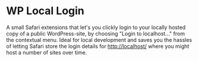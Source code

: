 WP Local Login
==============

A small Safari extensions that let's you clickly login to your locally hosted copy of a public WordPress-site, by choosing "Login to localhost…" from the contextual menu. Ideal for local development and saves you the hassles of letting Safari store the login details for [http://localhost/](http://localhost/) where you might host a number of sites over time.